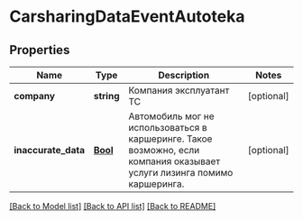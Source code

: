# CarsharingDataEventAutoteka

## Properties
Name | Type | Description | Notes
------------ | ------------- | ------------- | -------------
**company** | **string** | Компания эксплуатант ТС | [optional] 
**inaccurate_data** | [**Bool**](Bool.md) | Автомобиль мог не использоваться в каршеринге. Такое возможно, если компания оказывает услуги лизинга помимо каршеринга. | [optional] 

[[Back to Model list]](../../README.md#documentation-for-models) [[Back to API list]](../../README.md#documentation-for-api-endpoints) [[Back to README]](../../README.md)

